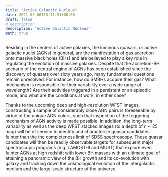 ```yaml
---
title: "Active Galactic Nucleus"
date: 2021-09-06T15:11:51+08:00
draft: false
# description
description: "Active Galactic Nucleus"
math: true
---
```



Residing in the centers of active galaxies, the luminous quasars, or active galactic nuclei (AGNs) in general, are the manifestation of gas accretion onto massive black holes (BHs) and are believed to play a key role in regulating the evolution of massive galaxies. Despite that the accretion-BH scenario of the central engine of AGNs has been established since the discovery of quasars over sixty years ago, many fundamental questions remain unresolved. For instance, how do SMBHs acquire their gas? What mechanism is responsible for their variability over a wide range of wavelength? Are their activities triggered in a persistent or an episodic mode, and what are the conditions at work, in either case?

Thanks to the upcoming deep and high-resolution WFST images, constructing a sample of considerably close AGN pairs is foreseeable by virtue of the unique AGN colors, such that inspection of the triggering mechanism of AGN activity is made possible. In addition, the long-term variability as well as the deep WFST stacked images (to a depth of $r \sim 25$ mag) will be of service to identify and characterize quasar candidates fainter than the the completeness limit of SDSS spectroscopy. These quasar candidates will then be readily observable targets for subsequent major spectroscopic programs (e.g. LAMOST-II and MUST) that explore even fainter AGNs at high redshift with lower BH masses with an ultimate goal of attaining a panoramic view of the BH growth and its co-evolution with galaxy and tracking down the cosmological evolution of the intergalactic medium and the large-scale structure of the universe.